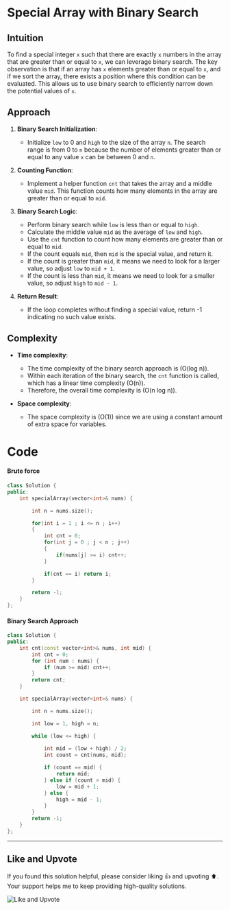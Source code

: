 # Special Array with Binary Search

## Intuition
To find a special integer `x` such that there are exactly `x` numbers in the array that are greater than or equal to `x`, we can leverage binary search. The key observation is that if an array has `x` elements greater than or equal to `x`, and if we sort the array, there exists a position where this condition can be evaluated. This allows us to use binary search to efficiently narrow down the potential values of `x`.

## Approach
1. **Binary Search Initialization**:
   - Initialize `low` to 0 and `high` to the size of the array `n`. The search range is from 0 to `n` because the number of elements greater than or equal to any value `x` can be between 0 and `n`.
   
2. **Counting Function**:
   - Implement a helper function `cnt` that takes the array and a middle value `mid`. This function counts how many elements in the array are greater than or equal to `mid`.

3. **Binary Search Logic**:
   - Perform binary search while `low` is less than or equal to `high`.
   - Calculate the middle value `mid` as the average of `low` and `high`.
   - Use the `cnt` function to count how many elements are greater than or equal to `mid`.
   - If the count equals `mid`, then `mid` is the special value, and return it.
   - If the count is greater than `mid`, it means we need to look for a larger value, so adjust `low` to `mid + 1`.
   - If the count is less than `mid`, it means we need to look for a smaller value, so adjust `high` to `mid - 1`.

4. **Return Result**:
   - If the loop completes without finding a special value, return -1 indicating no such value exists.

## Complexity
- **Time complexity**: 
  - The time complexity of the binary search approach is (O(log n)). 
  - Within each iteration of the binary search, the `cnt` function is called, which has a linear time complexity \(O(n)\).
  - Therefore, the overall time complexity is (O(n log n)).

- **Space complexity**: 
  - The space complexity is \(O(1)\) since we are using a constant amount of extra space for variables.

# Code
#### Brute force
``` cpp
class Solution {
public:
    int specialArray(vector<int>& nums) {

        int n = nums.size();

        for(int i = 1 ; i <= n ; i++)
        {
            int cnt = 0;
            for(int j = 0 ; j < n ; j++)
            {
                if(nums[j] >= i) cnt++;
            }

            if(cnt == i) return i;
        }

        return -1;
    }
};

```
#### Binary Search Approach
``` cpp
class Solution {
public:
    int cnt(const vector<int>& nums, int mid) {
        int cnt = 0;
        for (int num : nums) {
            if (num >= mid) cnt++;
        }
        return cnt;
    }

    int specialArray(vector<int>& nums) {

        int n = nums.size();

        int low = 1, high = n;  

        while (low <= high) {
            
            int mid = (low + high) / 2;
            int count = cnt(nums, mid);

            if (count == mid) {
                return mid;
            } else if (count > mid) {
                low = mid + 1;
            } else {
                high = mid - 1;
            }
        }
        return -1;
    }
};

```
---

## Like and Upvote

If you found this solution helpful, please consider liking 👍 and upvoting ⬆️. Your support helps me to keep providing high-quality solutions.

![Like and Upvote](https://qph.cf2.quoracdn.net/main-qimg-98933841f8b334fc12908bcc17e361bc.webp)
